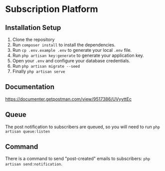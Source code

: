 # Subscription Platform

## Installation Setup
1. Clone the repository
2. Run `composer install` to install the dependencies.
3. Run `cp .env.example .env` to generate your local `.env` file.
4. Run `php artisan key:generate` to generate your application key.
5. Open your `.env` and configure your database credentials.
6. Run `php artisan migrate --seed`
7. Finally `php artisan serve`

## Documentation
https://documenter.getpostman.com/view/9517386/UVyyttEc

## Queue
The post notification to subscribers are queued, so you will need to run `php artisan queue:listen`

## Command
There is a command to send "post-created" emails to subscribers: `php artisan send:notification`.

